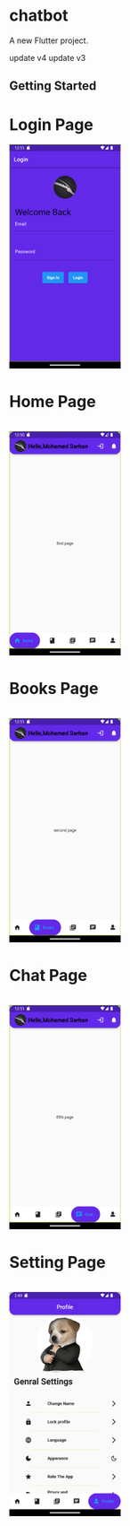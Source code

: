 # chatbot

A new Flutter project.

update v4
update v3

## Getting Started

<h1> Login Page</h1>
<img src='./screen_shot/Screenshot_1701989479.png' width=200 hight=300/>
<br>
<h1> Home Page </h1>
<br>
<img src='./screen_shot/Screenshot_1701989454.png' width=200 hight=300/>
<br>
<h1> Books Page </h1>
<br>
<img src='./screen_shot/Screenshot_1701989485.png' width=200 hight=300/>
<br>
<h1> Chat Page </h1>
<br>
<img src='./screen_shot/Screenshot_1701989493.png' width=200 hight=300/>
<br>
<h1>Setting Page</h1>
<br>
<img src='./screen_shot/setting.png' width=200 hight=300/>
